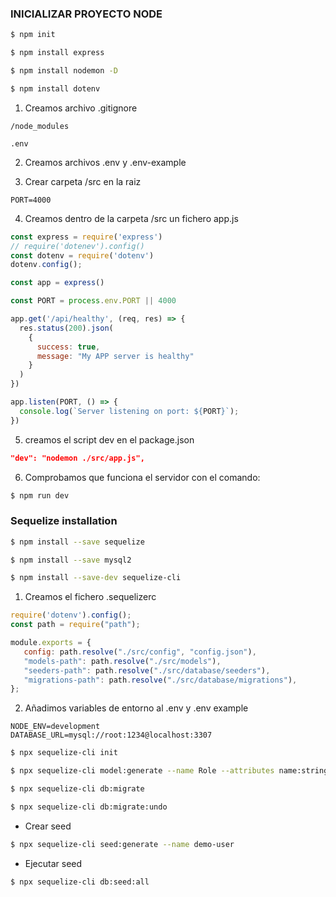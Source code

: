 ### INICIALIZAR PROYECTO NODE
```sh
$ npm init
```

```sh
$ npm install express
```

```sh
$ npm install nodemon -D
```

```sh
$ npm install dotenv
```

1. Creamos archivo .gitignore
```git
/node_modules

.env
```
2. Creamos archivos .env y .env-example

3. Crear carpeta /src en la raiz
```env
PORT=4000
```

4. Creamos dentro de la carpeta /src un fichero app.js

```js
const express = require('express')
// require('dotenev').config()
const dotenv = require('dotenv')
dotenv.config();

const app = express()

const PORT = process.env.PORT || 4000

app.get('/api/healthy', (req, res) => {
  res.status(200).json(
    {
      success: true,
      message: "My APP server is healthy" 
    }
  )
})

app.listen(PORT, () => {
  console.log(`Server listening on port: ${PORT}`);
})
```

5. creamos el script dev en el package.json
```json
"dev": "nodemon ./src/app.js",
```

6. Comprobamos que funciona el servidor con el comando:
```sh
$ npm run dev
```


### Sequelize installation
```sh
$ npm install --save sequelize
```
```sh
$ npm install --save mysql2
```
```sh
$ npm install --save-dev sequelize-cli
```

1. Creamos el fichero .sequelizerc
```js
require('dotenv').config(); 
const path = require("path");

module.exports = {
   config: path.resolve("./src/config", "config.json"),
   "models-path": path.resolve("./src/models"),
   "seeders-path": path.resolve("./src/database/seeders"),
   "migrations-path": path.resolve("./src/database/migrations"),
};
```
2. Añadimos variables de entorno al .env y .env example
```env
NODE_ENV=development
DATABASE_URL=mysql://root:1234@localhost:3307
```

```sh
$ npx sequelize-cli init
```

```sh
$ npx sequelize-cli model:generate --name Role --attributes name:string
```

```sh
$ npx sequelize-cli db:migrate
```

```sh
$ npx sequelize-cli db:migrate:undo
```

- Crear seed
```sh
$ npx sequelize-cli seed:generate --name demo-user
```

- Ejecutar seed
```sh
$ npx sequelize-cli db:seed:all
```